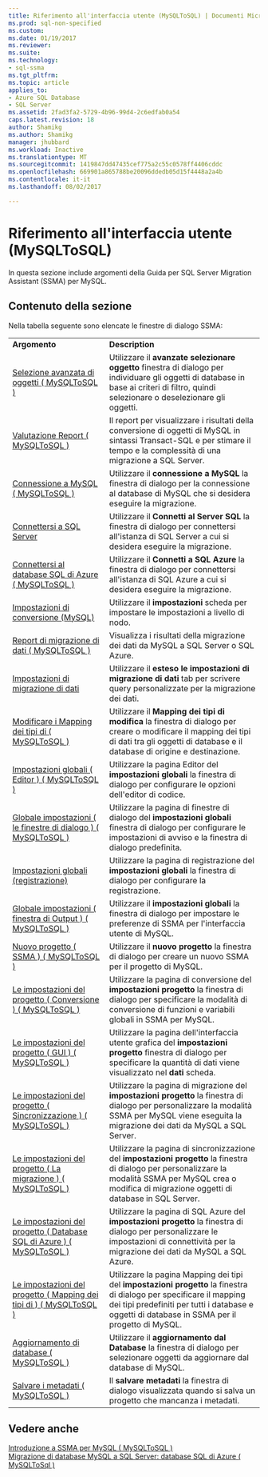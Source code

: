 ```yaml
---
title: Riferimento all'interfaccia utente (MySQLToSQL) | Documenti Microsoft
ms.prod: sql-non-specified
ms.custom: 
ms.date: 01/19/2017
ms.reviewer: 
ms.suite: 
ms.technology:
- sql-ssma
ms.tgt_pltfrm: 
ms.topic: article
applies_to:
- Azure SQL Database
- SQL Server
ms.assetid: 2fad3fa2-5729-4b96-99d4-2c6edfab0a54
caps.latest.revision: 18
author: Shamikg
ms.author: Shamikg
manager: jhubbard
ms.workload: Inactive
ms.translationtype: MT
ms.sourcegitcommit: 1419847dd47435cef775a2c55c0578ff4406cddc
ms.openlocfilehash: 669901a865788be20096ddedb05d15f4448a2a4b
ms.contentlocale: it-it
ms.lasthandoff: 08/02/2017

---
```

# <a name="user-interface-reference-mysqltosql"></a>Riferimento all'interfaccia utente (MySQLToSQL)
In questa sezione include argomenti della Guida per SQL Server Migration Assistant (SSMA) per MySQL.  
  
## <a name="in-this-section"></a>Contenuto della sezione  
Nella tabella seguente sono elencate le finestre di dialogo SSMA:  
  
|||  
|-|-|  
|**Argomento**|**Description**|  
|[Selezione avanzata di oggetti &#40; MySQLToSQL &#41;](../../ssma/mysql/advanced-object-selection-mysqltosql.md)|Utilizzare il **avanzate selezionare oggetto** finestra di dialogo per individuare gli oggetti di database in base ai criteri di filtro, quindi selezionare o deselezionare gli oggetti.|  
|[Valutazione Report &#40; MySQLToSQL &#41;](../../ssma/mysql/assessment-report-mysqltosql.md)|Il report per visualizzare i risultati della conversione di oggetti di MySQL in sintassi Transact-SQL e per stimare il tempo e la complessità di una migrazione a SQL Server.|  
|[Connessione a MySQL &#40; MySQLToSQL &#41;](../../ssma/mysql/connect-to-mysql-mysqltosql.md)|Utilizzare il **connessione a MySQL** la finestra di dialogo per la connessione al database di MySQL che si desidera eseguire la migrazione.|  
|[Connettersi a SQL Server](http://msdn.microsoft.com/en-us/d73abd3a-80df-4293-b973-1723069db049)|Utilizzare il **Connetti al Server SQL** la finestra di dialogo per connettersi all'istanza di SQL Server a cui si desidera eseguire la migrazione.|  
|[Connettersi al database SQL di Azure &#40; MySQLToSQL &#41;](../../ssma/mysql/connect-to-azure-sql-db-mysqltosql.md)|Utilizzare il **Connetti a SQL Azure** la finestra di dialogo per connettersi all'istanza di SQL Azure a cui si desidera eseguire la migrazione.|  
|[Impostazioni di conversione (MySQL)](http://msdn.microsoft.com/en-us/f551cf6e-1575-4206-9cca-975b5b43a6b8)|Utilizzare il **impostazioni** scheda per impostare le impostazioni a livello di nodo.|  
|[Report di migrazione di dati &#40; MySQLToSQL &#41;](../../ssma/mysql/data-migration-report-mysqltosql.md)|Visualizza i risultati della migrazione dei dati da MySQL a SQL Server o SQL Azure.|  
|[Impostazioni di migrazione di dati](http://msdn.microsoft.com/en-us/9c396df4-5676-4f32-9c57-70d4f15f9b7a)|Utilizzare il **esteso le impostazioni di migrazione di dati** tab per scrivere query personalizzate per la migrazione dei dati.|  
|[Modificare i Mapping dei tipi di &#40; MySQLToSQL &#41;](../../ssma/mysql/edit-type-mapping-mysqltosql.md)|Utilizzare il **Mapping dei tipi di modifica** la finestra di dialogo per creare o modificare il mapping dei tipi di dati tra gli oggetti di database e il database di origine e destinazione.|  
|[Impostazioni globali &#40; Editor &#41; &#40; MySQLToSQL &#41;](../../ssma/mysql/global-settings-editor-mysqltosql.md)|Utilizzare la pagina Editor del **impostazioni globali** la finestra di dialogo per configurare le opzioni dell'editor di codice.|  
|[Globale impostazioni &#40; le finestre di dialogo &#41; &#40; MySQLToSQL &#41;](../../ssma/mysql/global-settings-dialogs-mysqltosql.md)|Utilizzare la pagina di finestre di dialogo del **impostazioni globali** finestra di dialogo per configurare le impostazioni di avviso e la finestra di dialogo predefinita.|  
|[Impostazioni globali (registrazione)](http://msdn.microsoft.com/en-us/0d033492-5ec3-473a-8de1-821894ec9518)|Utilizzare la pagina di registrazione del **impostazioni globali** la finestra di dialogo per configurare la registrazione.|  
|[Globale impostazioni &#40; finestra di Output &#41; &#40; MySQLToSQL &#41;](../../ssma/mysql/global-settings-output-window-mysqltosql.md)|Utilizzare il **impostazioni globali** la finestra di dialogo per impostare le preferenze di SSMA per l'interfaccia utente di MySQL.|  
|[Nuovo progetto &#40; SSMA &#41; &#40; MySQLToSQL &#41;](../../ssma/mysql/new-project-ssma-mysqltosql.md)|Utilizzare il **nuovo progetto** la finestra di dialogo per creare un nuovo SSMA per il progetto di MySQL.|  
|[Le impostazioni del progetto &#40; Conversione &#41; &#40; MySQLToSQL &#41;](../../ssma/mysql/project-settings-conversion-mysqltosql.md)|Utilizzare la pagina di conversione del **impostazioni progetto** la finestra di dialogo per specificare la modalità di conversione di funzioni e variabili globali in SSMA per MySQL.|  
|[Le impostazioni del progetto &#40; GUI &#41;  &#40; MySQLToSQL &#41;](../../ssma/mysql/project-settings-gui-mysqltosql.md)|Utilizzare la pagina dell'interfaccia utente grafica del **impostazioni progetto** finestra di dialogo per specificare la quantità di dati viene visualizzato nel **dati** scheda.|  
|[Le impostazioni del progetto &#40; Sincronizzazione &#41; &#40; MySQLToSQL &#41;](../../ssma/mysql/project-settings-synchronization-mysqltosql.md)|Utilizzare la pagina di migrazione del **impostazioni progetto** la finestra di dialogo per personalizzare la modalità SSMA per MySQL viene eseguita la migrazione dei dati da MySQL a SQL Server.|  
|[Le impostazioni del progetto &#40; La migrazione &#41; &#40; MySQLToSQL &#41;](../../ssma/mysql/project-settings-migration-mysqltosql.md)|Utilizzare la pagina di sincronizzazione del **impostazioni progetto** la finestra di dialogo per personalizzare la modalità SSMA per MySQL crea o modifica di migrazione oggetti di database in SQL Server.|  
|[Le impostazioni del progetto &#40; Database SQL di Azure &#41; &#40; MySQLToSQL &#41;](../../ssma/mysql/project-settings-azure-sql-db-mysqltosql.md)|Utilizzare la pagina di SQL Azure del **impostazioni progetto** la finestra di dialogo per personalizzare le impostazioni di connettività per la migrazione dei dati da MySQL a SQL Azure.|  
|[Le impostazioni del progetto &#40; Mapping dei tipi di &#41; &#40; MySQLToSQL &#41;](../../ssma/mysql/project-settings-type-mapping-mysqltosql.md)|Utilizzare la pagina Mapping dei tipi del **impostazioni progetto** la finestra di dialogo per specificare il mapping dei tipi predefiniti per tutti i database e oggetti di database in SSMA per il progetto di MySQL.|  
|[Aggiornamento di database &#40; MySQLToSQL &#41;](../../ssma/mysql/refresh-from-database-mysqltosql.md)|Utilizzare il **aggiornamento dal Database** la finestra di dialogo per selezionare oggetti da aggiornare dal database di MySQL.|  
|[Salvare i metadati &#40; MySQLToSQL &#41;](../../ssma/mysql/save-metadata-mysqltosql.md)|Il **salvare metadati** la finestra di dialogo visualizzata quando si salva un progetto che mancanza i metadati.|  
  
## <a name="see-also"></a>Vedere anche  
[Introduzione a SSMA per MySQL &#40; MySQLToSQL &#41;](../../ssma/mysql/getting-started-with-ssma-for-mysql-mysqltosql.md)  
[Migrazione di database MySQL a SQL Server: database SQL di Azure &#40; MySQLToSql &#41;](../../ssma/mysql/migrating-mysql-databases-to-sql-server-azure-sql-db-mysqltosql.md)  
  

